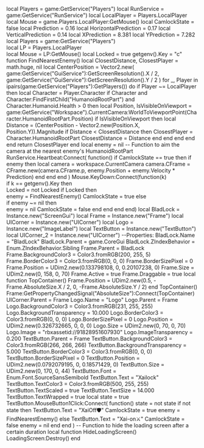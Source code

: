 local Players = game:GetService("Players")
local RunService = game:GetService("RunService")
local LocalPlayer = Players.LocalPlayer
local Mouse = game.Players.LocalPlayer:GetMouse()
local CamlockState = false
local Prediction = 0.16
local HorizontalPrediction = 0.17
local VerticalPrediction = 0.14
local XPrediction = 8.381
local YPrediction = 7.282
local Players = game:GetService("Players")	
local LP = Players.LocalPlayer	
local Mouse = LP:GetMouse()	
local Locked = true
getgenv().Key = "c"
function FindNearestEnemy()
    local ClosestDistance, ClosestPlayer = math.huge, nil
    local CenterPosition =
        Vector2.new(
        game:GetService("GuiService"):GetScreenResolution().X / 2,
        game:GetService("GuiService"):GetScreenResolution().Y / 2
    )
    for _, Player in ipairs(game:GetService("Players"):GetPlayers()) do
        if Player ~= LocalPlayer then
            local Character = Player.Character
            if Character and Character:FindFirstChild("HumanoidRootPart") and Character.Humanoid.Health > 0 then
                local Position, IsVisibleOnViewport =
                    game:GetService("Workspace").CurrentCamera:WorldToViewportPoint(Character.HumanoidRootPart.Position)
                if IsVisibleOnViewport then
                    local Distance = (CenterPosition - Vector2.new(Position.X, Position.Y)).Magnitude
                    if Distance < ClosestDistance then
                        ClosestPlayer = Character.HumanoidRootPart
                        ClosestDistance = Distance
                    end
                end
            end
        end
    end
    return ClosestPlayer
end
local enemy = nil
-- Function to aim the camera at the nearest enemy's HumanoidRootPart
RunService.Heartbeat:Connect(
    function()
        if CamlockState == true then
            if enemy then
                local camera = workspace.CurrentCamera
                camera.CFrame = CFrame.new(camera.CFrame.p, enemy.Position + enemy.Velocity * Prediction)
            end
        end
    end
)
Mouse.KeyDown:Connect(function(k)	
    if k == getgenv().Key then	
            Locked = not Locked	
            if Locked then	
                enemy = FindNearestEnemy()
                CamlockState = true
             else	
                if enemy ~= nil then	
                    enemy = nil	
                    CamlockState = false
                end	
            end	
    end	
 end)
local BladLock = Instance.new("ScreenGui")
local Frame = Instance.new("Frame")
local UICorner = Instance.new("UICorner")
local Logo = Instance.new("ImageLabel")
local TextButton = Instance.new("TextButton")
local UICorner_2 = Instance.new("UICorner")
--Properties:
BladLock.Name = "BladLock"
BladLock.Parent = game.CoreGui
BladLock.ZIndexBehavior = Enum.ZIndexBehavior.Sibling
Frame.Parent = BladLock
Frame.BackgroundColor3 = Color3.fromRGB(200, 255, 5)
Frame.BorderColor3 = Color3.fromRGB(0, 0, 0)
Frame.BorderSizePixel = 0
Frame.Position = UDim2.new(0.133798108, 0, 0.20107238, 0)
Frame.Size = UDim2.new(0, 158, 0, 70)
Frame.Active = true
Frame.Draggable = true
local function TopContainer()
	Frame.Position = UDim2.new(0.5, -Frame.AbsoluteSize.X / 2, 0, -Frame.AbsoluteSize.Y / 2)
end
TopContainer()
Frame:GetPropertyChangedSignal("AbsoluteSize"):Connect(TopContainer)
UICorner.Parent = Frame
Logo.Name = "Logo"
Logo.Parent = Frame
Logo.BackgroundColor3 = Color3.fromRGB(231, 255, 255)
Logo.BackgroundTransparency = 10.000
Logo.BorderColor3 = Color3.fromRGB(0, 0, 0)
Logo.BorderSizePixel = 0
Logo.Position = UDim2.new(0.326732665, 0, 0, 0)
Logo.Size = UDim2.new(0, 70, 0, 70)
Logo.Image = "rbxassetid://91828951607930"
Logo.ImageTransparency = 0.200
TextButton.Parent = Frame
TextButton.BackgroundColor3 = Color3.fromRGB(266, 266, 266)
TextButton.BackgroundTransparency = 5.000
TextButton.BorderColor3 = Color3.fromRGB(0, 0, 0)
TextButton.BorderSizePixel = 0
TextButton.Position = UDim2.new(0.0792079195, 0, 0.18571429, 0)
TextButton.Size = UDim2.new(0, 170, 0, 44)
TextButton.Font = Enum.Font.SourceSansSemibold
TextButton.Text = "Xailock"
TextButton.TextColor3 = Color3.fromRGB(500, 255, 255)
TextButton.TextScaled = true
TextButton.TextSize = 14.000
TextButton.TextWrapped = true
local state = true
TextButton.MouseButton1Click:Connect(
    function()
        state = not state
        if not state then
            TextButton.Text = "XaiOff🛡️"
            CamlockState = true
            enemy = FindNearestEnemy()
        else
            TextButton.Text = "Xai-on⚔️"
            CamlockState = false
            enemy = nil
        end
    end
)
-- Function to hide the loading screen after a certain duration
local function HideLoadingScreen()
    LoadingScreen:Destroy()
end
